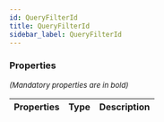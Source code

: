 ```yaml
---
id: QueryFilterId
title: QueryFilterId
sidebar_label: QueryFilterId
---
```




### Properties

<font size="2"><i>(Mandatory properties are in bold)</i></font>

| Properties | Type | Description |
| --------- | ---- | ----------- |

